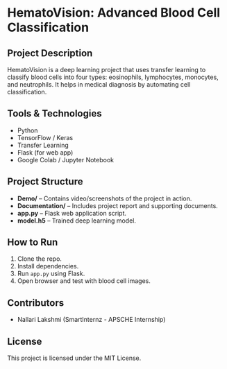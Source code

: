 # HematoVision: Advanced Blood Cell Classification

## Project Description
HematoVision is a deep learning project that uses transfer learning to classify blood cells into four types: eosinophils, lymphocytes, monocytes, and neutrophils. It helps in medical diagnosis by automating cell classification.

## Tools & Technologies
- Python
- TensorFlow / Keras
- Transfer Learning
- Flask (for web app)
- Google Colab / Jupyter Notebook

## Project Structure
- **Demo/** – Contains video/screenshots of the project in action.
- **Documentation/** – Includes project report and supporting documents.
- **app.py** – Flask web application script.
- **model.h5** – Trained deep learning model.

## How to Run
1. Clone the repo.
2. Install dependencies.
3. Run `app.py` using Flask.
4. Open browser and test with blood cell images.

## Contributors
- Nallari Lakshmi (SmartInternz - APSCHE Internship)

## License
This project is licensed under the MIT License.
